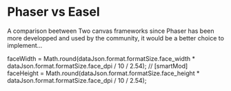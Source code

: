 # Phaser vs Easel  
  
  
A comparison beetween Two canvas frameworks since Phaser has been more developped and used by the community, it would be a better choice to implement...  
  
  
faceWidth = Math.round(dataJson.format.formatSize.face_width * dataJson.format.formatSize.face_dpi / 10 / 2.54); // [smartMod]     
faceHeight = Math.round(dataJson.format.formatSize.face_height * dataJson.format.formatSize.face_dpi / 10 / 2.54);
